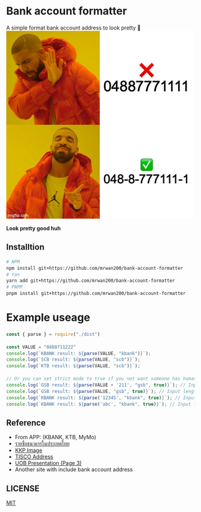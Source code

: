 # Bank account formatter
A simple format bank account address to look pretty 🤠
![hotbling_meme](./image/01.jpg)

**Look pretty good huh**

## Installtion
```sh
# NPM
npm install git+https://github.com/mrwan200/bank-account-formatter
# Yan
yarn add git+https://github.com/mrwan200/bank-account-formatter
# PNPM
pnpm install git+https://github.com/mrwan200/bank-account-formatter
```

# Example useage
```js
const { parse } = require("./dist")

const VALUE = "0488711222"
console.log(`KBANK result: ${parse(VALUE, "kbank")}`);
console.log(`SCB result: ${parse(VALUE, "scb")}`);
console.log(`KTB result: ${parse(VALUE, "scb")}`);

// Or you can set strict mode to true if you not want someone has human error input
console.log(`GSB result: ${parse(VALUE + '211', "gsb", true)}`); // Input length 12
console.log(`GSB result: ${parse(VALUE, "gsb", true)}`); // Input length 10, But GSB need input length 12 digist
console.log(`KBANK result: ${parse('12345', "kbank", true)}`); // Input length 5, But BAAC need input length 10 digist
console.log(`KBANK result: ${parse('abc', "kbank", true)}`); // Input length 3 + aplhabet, But any bank doesn't support aplhabet account address 
```

## Reference
- From APP: (KBANK, KTB, MyMo)
- [รายชื่อธนาคารในประเทศไทย](https://th.wikipedia.org/wiki/รายชื่อธนาคารในประเทศไทย)
- [KKP Image](https://www.truemoney.com/startsaving/)
- [TISCO Address](https://www.tiscosec.com/th/ats.html)
- [UOB Presentation (Page 3)](https://www.uob.co.th/web-resources/pdf/personal/deposits/user-manual-one-account-uob-mighty-aug21.pdf)
- Another site with include bank account address

## LICENSE
[MIT](./LICENSE)
